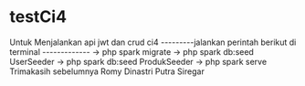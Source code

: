 # testCi4
Untuk Menjalankan   api jwt dan crud ci4  ---------jalankan perintah berikut di terminal ------------- -> php spark migrate  -> php spark db:seed UserSeeder -> php spark db:seed ProdukSeeder -> php spark serve  Trimakasih sebelumnya  Romy Dinastri Putra Siregar
